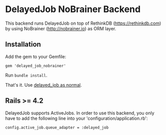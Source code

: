 # DelayedJob NoBrainer Backend

This backend runs DelayedJob on top of RethinkDB (https://rethinkdb.com) by using NoBrainer (http://nobrainer.io) as ORM layer.

## Installation

Add the gem to your Gemfile:

    gem 'delayed_job_nobrainer'

Run `bundle install`.

That's it. Use [delayed_job as normal](http://github.com/collectiveidea/delayed_job).

## Rails >= 4.2
DelayedJob supports ActiveJobs. In order to use this backend, you only have to add the following line into your 'configuration/application.rb':

    config.active_job.queue_adapter = :delayed_job

